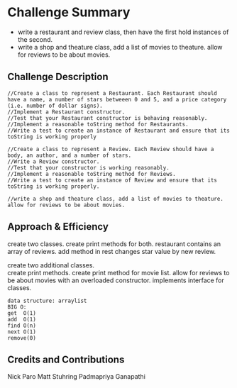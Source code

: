 # Challenge Summary
<!-- Short summary or background information -->
- write a restaurant and review class, then have the first hold 
instances of the second.
- write a shop and theature class, add a list of movies to theature.  allow for reviews to be about movies. 

## Challenge Description
<!-- Description of the challenge -->
```
//Create a class to represent a Restaurant. Each Restaurant should have a name, a number of stars betweeen 0 and 5, and a price category (i.e. number of dollar signs).
//Implement a Restaurant constructor.
//Test that your Restaurant constructor is behaving reasonably.
//Implement a reasonable toString method for Restaurants.
//Write a test to create an instance of Restaurant and ensure that its toString is working properly

//Create a class to represent a Review. Each Review should have a body, an author, and a number of stars.
//Write a Review constructor.
//Test that your constructor is working reasonably.
//Implement a reasonable toString method for Reviews.
//Write a test to create an instance of Review and ensure that its toString is working properly.

//write a shop and theature class, add a list of movies to theature.  allow for reviews to be about movies.
```

## Approach & Efficiency
<!-- What approach did you take? Why? What is the Big O space/time for this approach? -->
create two classes.
create print methods for both.
restaurant contains an array of reviews.
add method in rest changes star value by new review.

create two additional classes.  
create print methods.
create print method for movie list.
allow for reviews to be about movies with an overloaded constructor.
implements interface for classes.

```
data structure: arraylist
BIG O:
get  O(1)
add  O(1)
find O(n)
next O(1)
remove(0)
```


## Credits and Contributions
Nick Paro
Matt Stuhring
Padmapriya Ganapathi